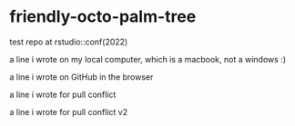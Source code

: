 # friendly-octo-palm-tree
test repo at rstudio::conf(2022)

a line i wrote on my local computer, which is a macbook, not a windows :)

a line i wrote on GitHub in the browser

a line i wrote for pull conflict

a line i wrote for pull conflict v2
